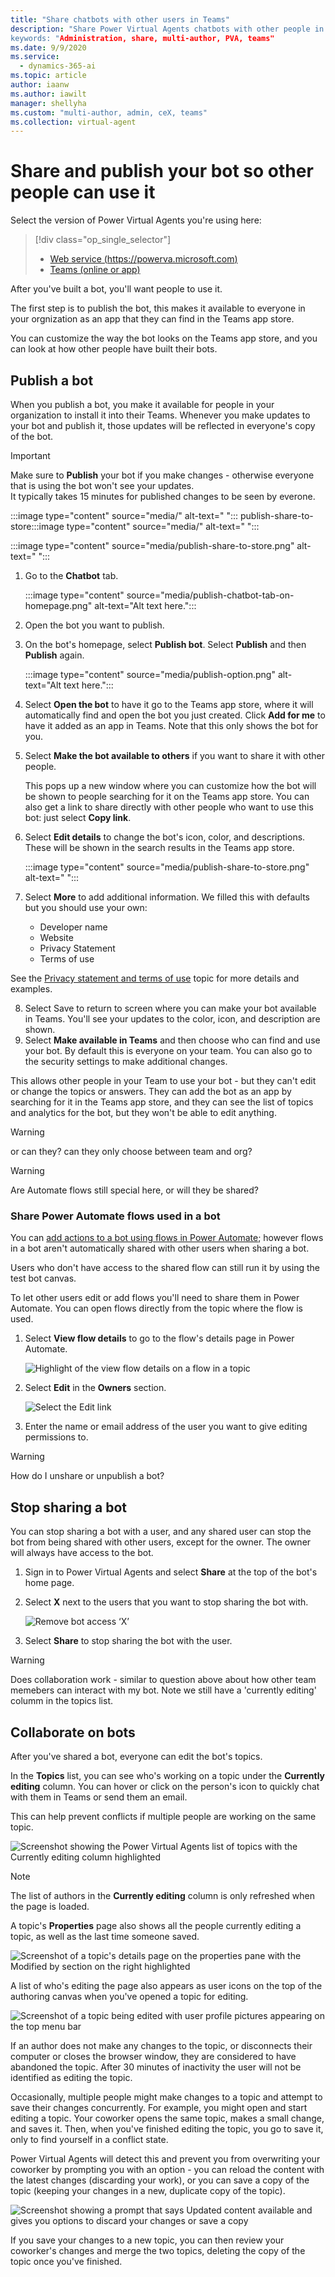 ```yaml
---
title: "Share chatbots with other users in Teams"
description: "Share Power Virtual Agents chatbots with other people in your group.
keywords: "Administration, share, multi-author, PVA, teams"
ms.date: 9/9/2020
ms.service:
  - dynamics-365-ai
ms.topic: article
author: iaanw
ms.author: iawilt
manager: shellyha
ms.custom: "multi-author, admin, ceX, teams"
ms.collection: virtual-agent
---
```


# Share and publish your bot so other people can use it

Select the version of Power Virtual Agents you're using here:

> [!div class="op_single_selector"]
> - [Web service (https://powerva.microsoft.com)](../admin-share-bots.md)
> - [Teams (online or app)](admin-share-bots-teams.md)


After you've built a bot, you'll want people to use it.

The first step is to publish the bot, this makes it available to everyone in your orgnization as an app that they can find in the Teams app store.

You can customize the way the bot looks on the Teams app store, and you can look at how other people have built their bots.





## Publish a bot

When you publish a bot, you make it available for people in your organization to install it into their Teams. Whenever you make updates to your bot and publish it, those updates will be reflected in everyone's copy of the bot.

>[!IMPORTANT]
>Make sure to **Publish** your bot if you make changes - otherwise everyone that is using the bot won't see your updates.  
>It typically takes 15 minutes for published changes to be seen by everone.


:::image type="content" source="media/" alt-text=" ":::
publish-share-to-store:::image type="content" source="media/" alt-text=" ":::


:::image type="content" source="media/publish-share-to-store.png" alt-text=" ":::



1. Go to the **Chatbot** tab.

    :::image type="content" source="media/publish-chatbot-tab-on-homepage.png" alt-text="Alt text here.":::

3. Open the bot you want to publish.
3. On the bot's homepage, select **Publish bot**. Select **Publish** and then **Publish** again.

    :::image type="content" source="media/publish-option.png" alt-text="Alt text here.":::


4. Select **Open the bot** to have it go to the Teams app store, where it will automatically find and open the bot you just created. Click **Add for me** to have it added as an app in Teams. Note that this only shows the bot for you.


5. Select **Make the bot available to others** if you want to share it with other people.

    This pops up a new window where you can customize how the bot will be shown to people searching for it on the Teams app store. 
    You can also get a link to share directly with other people who want to use this bot: just select **Copy link**.

6. Select **Edit details** to change the bot's icon, color, and descriptions. These will be shown in the search results in the Teams app store.

    :::image type="content" source="media/publish-share-to-store.png" alt-text=" ":::

7. Select **More** to add additional information. We filled this with defaults but you should use your own:  
    - Developer name  
    - Website
    - Privacy Statement
    - Terms of use

  See the [Privacy statement and terms of use](publication-terms-of-use-teams.md) topic for more details and examples.

8. Select Save to return to screen where you can make your bot available in Teams. You'll see your updates to the color, icon, and description are shown.
9. Select **Make available in Teams** and then choose who can find and use your bot. By default this is everyone on your team. You can also go to the security settings to make additional changes.

This allows other people in your Team to use your bot - but they can't edit or change the topics or answers. They can add the bot as an app by searching for it in the Teams app store, and they can see the list of topics and analytics for the bot, but they won't be able to edit anything.

>[!WARNING]
> or can they? can they only choose between team and org?


 
 >[!WARNING]
 >Are Automate flows still special here, or will they be shared?

### Share Power Automate flows used in a bot
You can [add actions to a bot using flows in Power Automate](advanced-flow-teams.md); however flows in a bot aren't automatically shared with other users when sharing a bot. 

Users who don't have access to the shared flow can still run it by using the test bot canvas.

To let other users edit or add flows you'll need to share them in Power Automate. You can open flows directly from the topic where the flow is used.

1. Select **View flow details** to go to the flow's details page in Power Automate.
 
    ![Highlight of the view flow details on a flow in a topic](media/sharing-view-flow-details-teams.png)

2. Select **Edit** in the **Owners** section.
 
    ![Select the Edit link](media/sharing-flow-owners-teams.png)

3. Enter the name or email address of the user you want to give editing permissions to.


>[!WARNING]
>How do I unshare or unpublish a bot?

## Stop sharing a bot

You can stop sharing a bot with a user, and any shared user can stop the bot from being shared with other users, except for the owner. The owner will always have access to the bot.

1. Sign in to Power Virtual Agents and select **Share** at the top of the bot's home page.

2. Select **X** next to the users that you want to stop sharing the bot with.
 
    ![Remove bot access ‘X’](media/sharing-remove-user-teams.png) 

3. Select **Share** to stop sharing the bot with the user.



>[!WARNING]
>Does collaboration work - similar to question above about how other team memebers can interact with my bot. Note we still have a 'currently editing' columm in the topics list.

## Collaborate on bots

After you've shared a bot, everyone can edit the bot's topics. 

In the **Topics** list, you can see who's working on a topic under the **Currently editing** column. You can hover or click on the person's icon to quickly chat with them in Teams or send them an email. 

This can help prevent conflicts if multiple people are working on the same topic.

![Screenshot showing the Power Virtual Agents list of topics with the Currently editing column highlighted](media/sharing-multi-authors-teams.png)

>[!NOTE]
>The list of authors in the **Currently editing** column is only refreshed when the page is loaded.

A topic's **Properties** page also shows all the people currently editing a topic, as well as the last time someone saved.

![Screenshot of a topic's details page on the properties pane with the Modified by section on the right highlighted](media/sharing-multi-details-teams.png)

A list of who's editing the page also appears as user icons on the top of the authoring canvas when you've opened a topic for editing.

![Screenshot of a topic being edited with user profile pictures appearing on the top menu bar](media/sharing-multi-editing-teams.png)

If an author does not make any changes to the topic, or disconnects their computer or closes the browser window, they are considered to have abandoned the topic. After 30 minutes of inactivity the user will not be identified as editing the topic.

Occasionally, multiple people might make changes to a topic and attempt to save their changes concurrently. For example, you might open and start editing a topic. Your coworker opens the same topic, makes a small change, and saves it. Then, when you've finished editing the topic, you go to save it, only to find yourself in a conflict state.

Power Virtual Agents will detect this and prevent you from overwriting your coworker by prompting you with an option - you can reload the content with the latest changes (discarding your work), or you can save a copy of the topic (keeping your changes in a new, duplicate copy of the topic). 

![Screenshot showing a prompt that says Updated content available and gives you options to discard your changes or save a copy](media/sharing-multi-conflict-teams.png)

If you save your changes to a new topic, you can then review your coworker's changes and merge the two topics, deleting the copy of the topic once you've finished.
